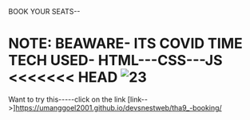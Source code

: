 

BOOK YOUR SEATS--

NOTE: BEAWARE- ITS COVID TIME
TECH USED-  HTML---CSS---JS
<<<<<<< HEAD
![23](trim.gif)
=======

Want to try this-----click on the link
[link-->]https://umanggoel2001.github.io/devsnestweb/tha9_-booking/

